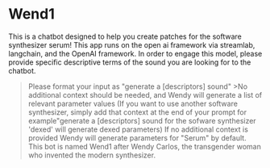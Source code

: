 # Wend1
This is a chatbot designed to help you create patches for the software synthesizer serum!
This app runs on the open ai framework via streamlab, langchain, and the OpenAI framework.
In order to engage this model, please provide specific descriptive terms of the sound you are looking for to the chatbot.
  >Please format your input as "generate a [descriptors] sound"
    >No additional context should be needed, and Wendy will generate a list of relevant parameter values
    (If you want to use another software synthesizer, simply add that context at the end of your prompt
      for example"generate a [descriptors] sound for the sofware synthesizer 'dexed' will generate dexed parameters)
      If no additional context is provided Wendy will generate parameters for "Serum" by default.
This bot is named Wend1 after Wendy Carlos, the transgender woman who invented the modern synthesizer.
